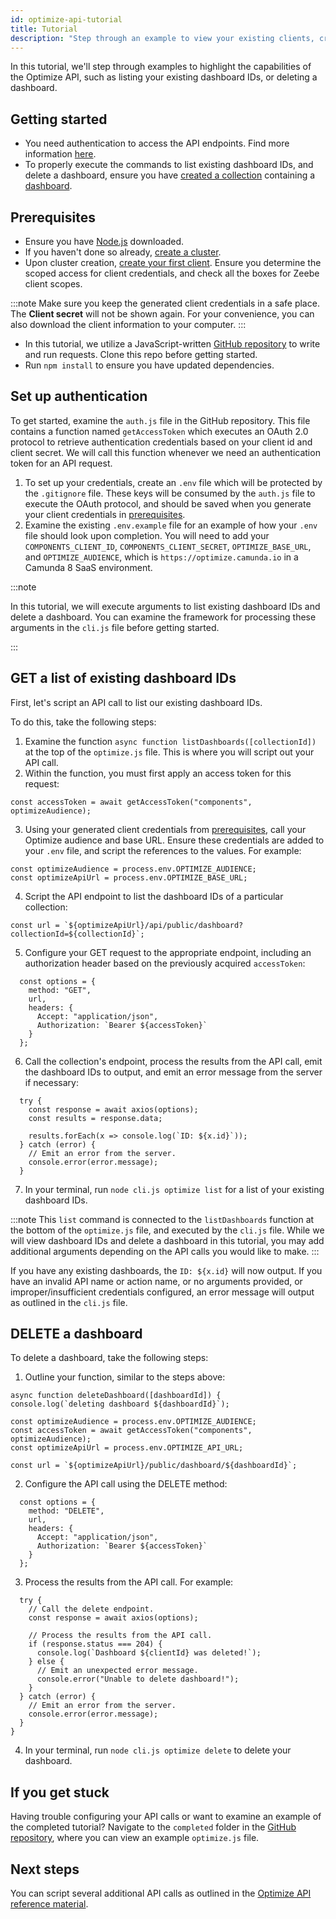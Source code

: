 ```yaml
---
id: optimize-api-tutorial
title: Tutorial
description: "Step through an example to view your existing clients, create a client, view a particular client's details, and delete a client."
---
```


In this tutorial, we'll step through examples to highlight the capabilities of the Optimize API, such as listing your existing dashboard IDs, or deleting a dashboard.

## Getting started

- You need authentication to access the API endpoints. Find more information [here](./optimize-api-authentication.md).
- To properly execute the commands to list existing dashboard IDs, and delete a dashboard, ensure you have [created a collection](../../components/userguide/collections-dashboards-reports.md) containing a [dashboard](../../components/userguide/creating-dashboards.md).

## Prerequisites

- Ensure you have [Node.js](https://nodejs.org/en/download) downloaded.
- If you haven't done so already, [create a cluster](../../../docs/guides/assets/react-components/create-cluster.md).
- Upon cluster creation, [create your first client](../../../docs/guides/setup-client-connection-credentials.md). Ensure you determine the scoped access for client credentials, and check all the boxes for Zeebe client scopes.

<!--- I can't recall, does it matter how this is set up, or solely the scope? --->

:::note
Make sure you keep the generated client credentials in a safe place. The **Client secret** will not be shown again. For your convenience, you can also download the client information to your computer.
:::

- In this tutorial, we utilize a JavaScript-written [GitHub repository](https://github.com/camunda/camunda-api-tutorials) to write and run requests. Clone this repo before getting started.
- Run `npm install` to ensure you have updated dependencies.

## Set up authentication

To get started, examine the `auth.js` file in the GitHub repository. This file contains a function named `getAccessToken` which executes an OAuth 2.0 protocol to retrieve authentication credentials based on your client id and client secret. We will call this function whenever we need an authentication token for an API request.

1. To set up your credentials, create an `.env` file which will be protected by the `.gitignore` file. These keys will be consumed by the `auth.js` file to execute the OAuth protocol, and should be saved when you generate your client credentials in [prerequisites](#prerequisites).
2. Examine the existing `.env.example` file for an example of how your `.env` file should look upon completion. You will need to add your `COMPONENTS_CLIENT_ID`, `COMPONENTS_CLIENT_SECRET`, `OPTIMIZE_BASE_URL`, and `OPTIMIZE_AUDIENCE`, which is `https://optimize.camunda.io` in a Camunda 8 SaaS environment.

:::note

In this tutorial, we will execute arguments to list existing dashboard IDs and delete a dashboard. You can examine the framework for processing these arguments in the `cli.js` file before getting started.

:::

## GET a list of existing dashboard IDs

First, let's script an API call to list our existing dashboard IDs.

To do this, take the following steps:

1. Examine the function `async function listDashboards([collectionId])` at the top of the `optimize.js` file. This is where you will script out your API call.
2. Within the function, you must first apply an access token for this request:

```
const accessToken = await getAccessToken("components", optimizeAudience);
```

3. Using your generated client credentials from [prerequisites](#prerequisites), call your Optimize audience and base URL. Ensure these credentials are added to your `.env` file, and script the references to the values. For example:

```
const optimizeAudience = process.env.OPTIMIZE_AUDIENCE;
const optimizeApiUrl = process.env.OPTIMIZE_BASE_URL;
```

4. Script the API endpoint to list the dashboard IDs of a particular collection:

```
const url = `${optimizeApiUrl}/api/public/dashboard?collectionId=${collectionId}`;
```

5. Configure your GET request to the appropriate endpoint, including an authorization header based on the previously acquired `accessToken`:

```
  const options = {
    method: "GET",
    url,
    headers: {
      Accept: "application/json",
      Authorization: `Bearer ${accessToken}`
    }
  };
```

6. Call the collection's endpoint, process the results from the API call, emit the dashboard IDs to output, and emit an error message from the server if necessary:

```
  try {
    const response = await axios(options);
    const results = response.data;

    results.forEach(x => console.log(`ID: ${x.id}`));
  } catch (error) {
    // Emit an error from the server.
    console.error(error.message);
  }
```

7. In your terminal, run `node cli.js optimize list` for a list of your existing dashboard IDs.

:::note
This `list` command is connected to the `listDashboards` function at the bottom of the `optimize.js` file, and executed by the `cli.js` file. While we will view dashboard IDs and delete a dashboard in this tutorial, you may add additional arguments depending on the API calls you would like to make.
:::

If you have any existing dashboards, the `ID: ${x.id}` will now output. If you have an invalid API name or action name, or no arguments provided, or improper/insufficient credentials configured, an error message will output as outlined in the `cli.js` file.

## DELETE a dashboard

To delete a dashboard, take the following steps:

1. Outline your function, similar to the steps above:

```
async function deleteDashboard([dashboardId]) {
console.log(`deleting dashboard ${dashboardId}`);

const optimizeAudience = process.env.OPTIMIZE_AUDIENCE;
const accessToken = await getAccessToken("components", optimizeAudience);
const optimizeApiUrl = process.env.OPTIMIZE_API_URL;

const url = `${optimizeApiUrl}/public/dashboard/${dashboardId}`;
```

2. Configure the API call using the DELETE method:

```
  const options = {
    method: "DELETE",
    url,
    headers: {
      Accept: "application/json",
      Authorization: `Bearer ${accessToken}`
    }
  };
```

3. Process the results from the API call. For example:

```
  try {
    // Call the delete endpoint.
    const response = await axios(options);

    // Process the results from the API call.
    if (response.status === 204) {
      console.log(`Dashboard ${clientId} was deleted!`);
    } else {
      // Emit an unexpected error message.
      console.error("Unable to delete dashboard!");
    }
  } catch (error) {
    // Emit an error from the server.
    console.error(error.message);
  }
}
```

4. In your terminal, run `node cli.js optimize delete` to delete your dashboard.

## If you get stuck

Having trouble configuring your API calls or want to examine an example of the completed tutorial? Navigate to the `completed` folder in the [GitHub repository](https://github.com/camunda/camunda-api-tutorials/tree/main/completed), where you can view an example `optimize.js` file.

## Next steps

You can script several additional API calls as outlined in the [Optimize API reference material](./overview.md).
